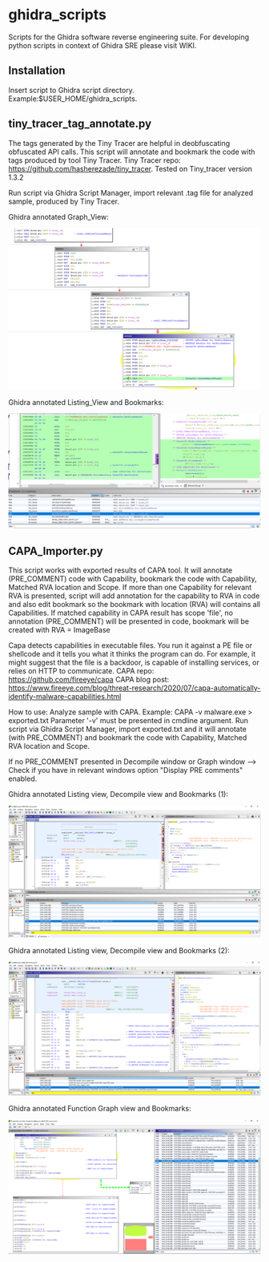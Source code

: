 # ghidra_scripts
Scripts for the Ghidra software reverse engineering suite.
For developing python scripts in context of Ghidra SRE please visit WIKI.

## Installation
Insert script to Ghidra script directory. Example:$USER_HOME/ghidra_scripts.

## tiny_tracer_tag_annotate.py
The tags generated by the Tiny Tracer are helpful in deobfuscating obfuscated API calls. This script will annotate and bookmark the code with tags produced by tool Tiny Tracer.
Tiny Tracer repo: https://github.com/hasherezade/tiny_tracer. Tested on Tiny_tracer version 1.3.2

Run script via Ghidra Script Manager, import relevant .tag file for analyzed sample, produced by Tiny Tracer.

Ghidra annotated Graph_View:

![Ghidra annotated Graph view](/Images/GHIDRA_GRAPHVIEW_annotated.PNG)


Ghidra annotated Listing_View and Bookmarks:

![Ghidra annotated_Listing_bookmark_view](/Images/GHIDRA_listing%20view_bookmarks_annotated.PNG)



## CAPA_Importer.py
This script works with exported results of CAPA tool.
It will annotate (PRE_COMMENT) code with Capability, bookmark the code with Capability, Matched RVA location and Scope.
If more than one Capability for relevant RVA is presented, script will add annotation for the capability to RVA in code and also edit bookmark so the bookmark with location (RVA) will contains all Capabilities.
If matched capability in CAPA result has scope 'file', no annotation (PRE_COMMENT) will be presented in code, bookmark will be created with RVA = ImageBase

Capa detects capabilities in executable files. You run it against a PE file or shellcode and it tells you what it thinks the program can do.
For example, it might suggest that the file is a backdoor, is capable of installing services, or relies on HTTP to communicate.
CAPA repo: https://github.com/fireeye/capa
CAPA blog post: https://www.fireeye.com/blog/threat-research/2020/07/capa-automatically-identify-malware-capabilities.html

How to use:
Analyze sample with CAPA.
Example: CAPA -v malware.exe > exported.txt
Parameter '-v' must be presented in cmdline argument.
Run script via Ghidra Script Manager, import exported.txt and it will annotate (with PRE_COMMENT) and bookmark the code with Capability, Matched RVA location and Scope.

If no PRE_COMMENT presented in Decompile window or Graph window --> Check if you have in relevant windows option "Display PRE comments" enabled.

Ghidra annotated Listing view, Decompile view and Bookmarks (1):

![Ghidra annotated Graph view](/Images/CAPA_Importer_All_in_one_view.PNG)


Ghidra annotated Listing view, Decompile view and Bookmarks (2):

![Ghidra annotated Graph view](/Images/CAPA_Importer_All_in_one_view2.PNG)



Ghidra annotated Function Graph view and Bookmarks:

![Ghidra annotated Graph view](/Images/CAPA_Importer_Graph_Bookmarks_view.PNG)


